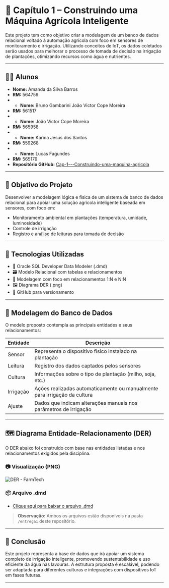 # 🌱 Capítulo 1 – Construindo uma Máquina Agrícola Inteligente

Este projeto tem como objetivo criar a modelagem de um banco de dados relacional voltado à automação agrícola com foco em sensores de monitoramento e irrigação. Utilizando conceitos de IoT, os dados coletados serão usados para melhorar o processo de tomada de decisão na irrigação de plantações, otimizando recursos como água e nutrientes.

---

## 👩‍💻 Alunos

- **Nome:** Amanda da Silva Barros
- **RM:** 564759
- - **Nome:** Bruno Gambarini João Victor Cope Moreira  
- **RM:** 561517
- - **Nome:** João Victor Cope Moreira 
- **RM:** 565958
- - **Nome:** Karina Jesus dos Santos  
- **RM:** 559268
- - **Nome:** Lucas Fagundes  
- **RM:** 565179
- **Repositório GitHub:** [Cap-1---Construindo-uma-maquina-agricola](https://github.com/Amand95/Cap-1---Construindo-uma-m-quina-agr-cola)

---

## 🎯 Objetivo do Projeto

Desenvolver a modelagem lógica e física de um sistema de banco de dados relacional para apoiar uma solução agrícola inteligente baseada em sensores, com foco em:

- Monitoramento ambiental em plantações (temperatura, umidade, luminosidade)
- Controle de irrigação
- Registro e análise de leituras para tomada de decisão

---

## 🧰 Tecnologias Utilizadas

- 💾 Oracle SQL Developer Data Modeler (.dmd)
- 🗃️ Modelo Relacional com tabelas e relacionamentos
- 🧮 Modelagem com foco em relacionamentos 1:N e N:N
- 🖼️ Diagrama DER (.png)
- 📌 GitHub para versionamento

---

## 🧩 Modelagem do Banco de Dados

O modelo proposto contempla as principais entidades e seus relacionamentos:

| Entidade     | Descrição                                                                 |
|--------------|---------------------------------------------------------------------------|
| Sensor       | Representa o dispositivo físico instalado na plantação                    |
| Leitura      | Registro dos dados captados pelos sensores                                |
| Cultura      | Informações sobre o tipo de plantação (milho, soja, etc.)                 |
| Irrigação    | Ações realizadas automaticamente ou manualmente para irrigação da cultura |
| Ajuste       | Dados que indicam alterações manuais nos parâmetros de irrigação          |

---

## 🗺️ Diagrama Entidade-Relacionamento (DER)

O DER abaixo foi construído com base nas entidades listadas e nos relacionamentos exigidos pela disciplina.

### 📷 Visualização (PNG)
![DER - FarmTech](./entrega1/diagrama_der.png)

### 📦 Arquivo .dmd
- [Clique aqui para baixar o arquivo .dmd](./entrega1/modelo_farmtech.dmd)

> **Observação:** Ambos os arquivos estão disponíveis na pasta `/entrega1` deste repositório.

---

## 📌 Conclusão

Este projeto representa a base de dados que irá apoiar um sistema completo de irrigação inteligente, promovendo sustentabilidade e uso eficiente da água nas lavouras. A estrutura proposta é escalável, podendo ser adaptada para diferentes culturas e integrações com dispositivos IoT em fases futuras.

---


